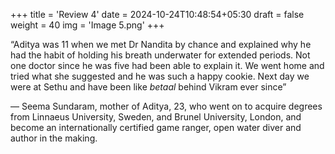 +++
title = 'Review 4'
date = 2024-10-24T10:48:54+05:30
draft = false
weight = 40
img = 'Image 5.png'
+++

“Aditya was 11 when we met Dr Nandita by chance and explained why he had the habit of holding his breath underwater for extended periods. Not one doctor since he was five had been able to explain it. We went home and tried what she suggested and he was such a happy cookie. Next day we were at Sethu and have been like _betaal_ behind Vikram ever since”

&mdash; Seema Sundaram, mother of Aditya, 23, who went on to acquire degrees from Linnaeus University, Sweden, and Brunel University, London, and become an internationally certified game ranger, open water diver and author in the making.
